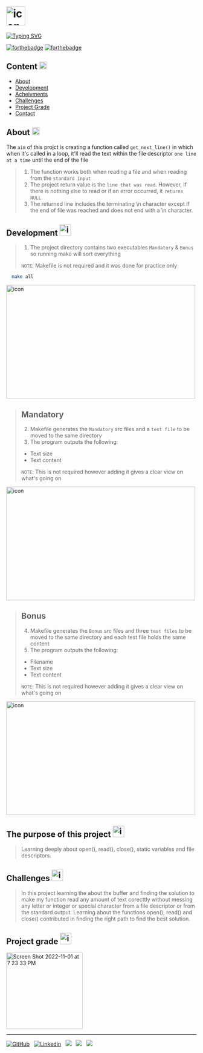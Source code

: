 <h1>
<td align="justify"> <img src="https://user-images.githubusercontent.com/106735363/216785235-ee2a3f7e-7835-4164-a55b-a0acef3310fc.gif" alt="icon" width="50" height="50"></h1>

[![Typing SVG](https://readme-typing-svg.herokuapp.com?font=Fira+Code&weight=700&size=24&pause=1000&color=000000&width=435&lines=Get_Next_Line)](https://git.io/typing-svg)



[![forthebadge](https://forthebadge.com/images/badges/made-with-c.svg)](https://forthebadge.com) [![forthebadge](https://forthebadge.com/images/badges/built-with-love.svg)](https://forthebadge.com)




## Content <td align="justify"> <img src="https://user-images.githubusercontent.com/106735363/216794706-2217efb5-dc29-496f-89f9-f9b9b87f4c4f.gif" alt="icon" width="20" height="20"/>


 
 - [About](https://github.com/FatimaSalem/get_next_line#about-)
 - [Development](https://github.com/FatimaSalem/get_next_line#Development-)
 - [Acheivments](https://github.com/FatimaSalem/get_next_line#Acheivments-)
 - [Challenges](https://github.com/FatimaSalem/get_next_line#Challenges-)
- [Project Grade](https://github.com/FatimaSalem/get_next_line#Project-Grade-)
- [Contact](https://github.com/FatimaSalem/get_next_line#Contact-)

## About<td align="justify"> <img src="https://user-images.githubusercontent.com/106735363/216794805-97aa0eef-1126-4867-93bf-d2d23d1e218c.gif" alt="icon" width="20" height="20"/>

The `aim` of this projct is creating a function called `get_next_line()` in which when it's called in a loop, it'll read the text within the file descriptor `one line at a time` until the end of the file

> 1) The function works both when reading a file and when reading from the `standard input`
> 2) The project return value is the `line that was read`. However, If there is nothing else to read or if an error occurred, it `returns NULL`.
> 3) The returned line includes the terminating \n character except if the end of file was reached and does not end with a \n character.

## Development<td align="justify"> <img src="https://user-images.githubusercontent.com/106735363/216794862-14c9120d-60f9-40ea-9c4d-a8ae6a5a292c.gif" alt="icon" width="30" height="30"/>



> 1) The project directory contains two executables `Mandatory` & `Bonus`
> so running make will sort everything
>
> `NOTE`: Makefile is not required and it was done for practice only
```bash
  make all
```
<td align="justify"> <img src="https://user-images.githubusercontent.com/106735363/216794136-e3bd12ab-7883-4cf3-bd78-c58d99378b55.gif" alt="icon" width="500" height="300"/>


> ## Mandatory
> 2) Makefile generates the `Mandatory` src files and a `test file` to be moved to the same directory
> 3) The program outputs the following:
> - Text size
> - Text content
>
> `NOTE`: This is not required however adding it gives a clear view on what's going on

<td align="justify"> <img src="https://user-images.githubusercontent.com/106735363/216795146-9f4c96ba-ed40-4b3f-bee6-f4aac594103c.gif" alt="icon" width="500" height="300"/>

> ## Bonus
> 4) Makefile generates the `Bonus` src files and three `test files` to be moved to the same directory and each test file holds the same content
> 5) The program outputs the following:
> - Filename
> - Text size
> - Text content
>
> `NOTE`: This is not required however adding it gives a clear view on what's going on

<td align="justify"> <img src="https://user-images.githubusercontent.com/106735363/216795384-beb3c6e0-d007-47b6-864f-cc3f5d321723.gif" alt="icon" width="500" height="300"/>

## The purpose of this project<td align="justify"> <img src="https://user-images.githubusercontent.com/106735363/216795435-5c0164d1-5b2c-4855-a169-f6422bc6a643.gif" alt="icon" width="30" height="30"/>

> Learning deeply about open(), read(), close(), static variables and file descriptors.


## Challenges <td align="justify"> <img src="https://user-images.githubusercontent.com/106735363/216795463-50488c42-c057-4f20-acdb-333c14421ab0.gif" alt="icon" width="30" height="30"/>

>In this project learning the about the buffer and finding the solution to make my function read any amount of text corecttly without messing any letter or integer or special character from a file descriptor or from the standard output. Learning about the functions open(), read() and close() contributed in finding the right path to find the best solution.

## Project grade <td align="justify"> <img src="https://user-images.githubusercontent.com/106735363/216795498-707d3817-3203-49be-975c-fcc5ab67af6f.gif" alt="icon" width="30" height="30"/>

<img width="202" alt="Screen Shot 2022-11-01 at 7 23 33 PM" src="https://user-images.githubusercontent.com/106735363/199270737-cb3ade05-cb0d-4da2-b980-cc59a6f878dc.png">


---
<footer>

[![GitHub](https://img.shields.io/badge/FatimaSalem-%23121011.svg?style=for-the-badge&logo=github&logoColor=white)](https://github.com/FatimaSalem)&nbsp;&nbsp;
[![Linkedin](https://img.shields.io/badge/FatimaSalem-%231DA1F2.svg?style=for-the-badge&logo=Linkedin&logoColor=white)](https://www.linkedin.com/in/fatima-salem/)&nbsp;&nbsp;
[![](https://img.shields.io/badge/FatimaSalem-000000.svg?style=for-the-badge&logo=42&logoColor=white)](https://42abudhabi.ae/?utm_source=Google&utm_medium=search&utm_campaign=42ADSearchBrand&gclid=CjwKCAiA_vKeBhAdEiwAFb_nrVGpv_S9kqE6sIasBBlWqiLGgbBQsRbnKnPPwqmcwvcK_Oe-SXGhRBoCZbcQAvD_BwE)&nbsp;&nbsp;
[![](https://img.shields.io/badge/FatimaSalem-EA4335.svg?style=for-the-badge&logo=Gmail&logoColor=white)](FatimaSalem421999@gmail.com)&nbsp;&nbsp;
[![](https://img.shields.io/badge/FatimaSalem-1DA1F2.svg?style=for-the-badge&logo=Twitter&logoColor=white)](https://twitter.com/FatimaAljaari)&nbsp;&nbsp;
</footer>
